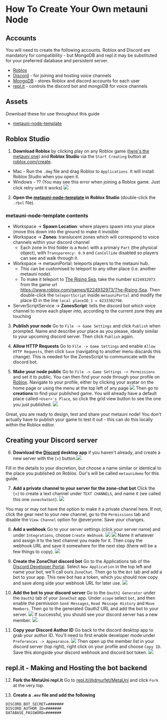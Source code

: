 # How To Create Your Own metauni Node

## Accounts
You will need to create the following accounts. Roblox and Discord are mandatory for compatibility - but MongoDB and repl.it may be substituted for your preferred database and persistent server.
- [Roblox](https://www.roblox.com)
- [Discord](https://discord.com/) - for joining and hosting voice channels
- [MongoDB](https://www.mongodb.com) - stores Roblox and discord accounts for each user
- [repl.it](https://repl.it) - controls the discord bot and mongoDB for voice channels

## Assets
Download these for use throughout this guide
* [metauni-node-template](../metauni-node-template.rbxl)

## Roblox Studio
1. **Download Roblox** by clicking play on any Roblox game ([here's the metauni one](https://www.roblox.com/games/6233302798/Metauni)) and **Roblox Studio** via the `Start Creating` button at [roblox.com/create](https://www.roblox.com/create).
  - Mac - Run the `.dmg` file and drag Roblox to `Applications`. It will install Roblox Studio when you open it.
  - Windows - ??
(You may see this error when joining a Roblox game. Just click retry until it works)
![](join-error.png)

2. **Open the [metauni-node-template](Backup18-1-2021.rbxl) in Roblox Studio** (double-click the `.rbxl` file).

### metauni-node-template contents

- Workspace -> **Spawn Location**: where players spawn into your place (move this down into the ground to make it invisible
- Workspace -> **Zones**: translucent zones which will correspond to voice channels within your discord channel
  - Each zone in this folder is a `Model` with a primary `Part` (the physical object), with `Transparency: 0.9` and `CanCollide` disabled so players can see and walk through it.
- Workspace -> metauniPortal: teleports players to the metauni hub.
  - This can be customised to teleport to any other place (i.e. another metauni node).
  - To make it teleport to [The Rising Sea](https://www.roblox.com/games/6224932973/The-Rising-Sea), take the number `6224932973` from the game url https://www.roblox.com/games/6224932973/The-Rising-Sea. Then double-click the `teleportScript` inside `metauniPortal` and modify the place ID in the line `local placeID_1 = 6233302798`.
- ServerScriptService -> **ZonesScript**: tells the discord bot which voice channel to move each player into, according to the current zone they are touching

3. **Publish your node**
Go to `File -> Game Settings` and click `Publish` when prompted. Name and describe your place as you please, ideally similar to your upcoming discord server. Then click `Publish` again.

4. **Allow HTTP Requests**
Go to `File -> Game Settings` and enable `Allow HTTP Requests`, then click `Save` (navigating to another menu discards this change). This is needed for the ZonesScript to communicate with the discord bot.

5. **Make your node public**
Go to `File -> Game Settings -> Permissions` and set it to public.
You can then find your node through your profile on [Roblox](https://www.roblox.com). Navigate to your profile, either by clicking your avatar on the home page or using the menu at the top left of any page ![](roblox-profile.png)
Then go to **creations** to find your published game. You will already have a default place called `<User>'s Place`, so click the grid view button to see the one you just published.
![](creations.png)

Great, you are ready to design, test and share your metauni node! You don't actually have to publish your game to test it out - this can do this locally within the Roblox editor.

## Creating your Discord server

6. **Download the [Discord](https://discord.com/) desktop app** if you haven't already, and create a new server with the (+) button.![](new-discord-server.png)

Fill in the details to your discretion, but choose a name similar or identical to the place you published on Roblox. Our's will be called `metaunidemo` for this guide.

7. **Add a private channel to your server for the zone-chat bot**
Click the (+) to create a text channel under `TEXT CHANNELS`, and name it (we called this one `zonechatbot`). ![](create-channel.png)

You may or may not have the option to make it a private channel here. If not, click the gear next to your new channel, go to the `Permissions` tab and disable the `View Channel` option for @everyone. Save your changes.

8. **Add a webhook**
Go to your server settings (click your server name) and under `Integrations`, choose `Create Webhook`.
![](server-settings.png)
![](create-webhook.png)
Name it whatever and assign it to the text channel you made for it. Then copy the webhook URL and save it somewhere for the next step (there will be a few things to copy).
![](webhook-settings.png)

9. **Create the ZoneChat discord bot**
Go to the Applications tab of the [Discord Developer Portal](https://discord.com/developers/applications). Select `New Application` in the top left and name your bot, we'll call ours `ZoneChat`. Then go to the `Bot` tab and add a bot to your app. This new bot has a token, which you should now copy and save along side your webhook URL for later use. ![](zonechatbot-settings.png)

10. **Add the bot to your discord server**
Go to the `Oauth2 Generator` under the `Oauth2` tab of your `ZoneChat` app. Under `scope` select `bot`, and then enable the permission `Send Messages`, `Read Message History` and `Move Members`. Then go to the generated Oauth2 URL and add the bot to your server. ![](oauth2.png)
If successful, you should see your discord server has a new member. ![](zonechat-added.png)

11. **Copy your Discord Author ID**
Go back to the discord desktop app to grab your author ID. You'll need to first enable developer mode under `Preferences -> Appearance`. ![](developer-mode.png)
Then open up the member list in your discord server (top right), right click on your profile and choose `Copy ID`. Save this alongside your discord webhook and discord bot token. ![](copy-id.png)

## repl.it - Making and Hosting the bot backend

12. **Fork the MetaUni repl.it**
Go to [repl.it/@dmurfet/MetaUni](https://repl.it/@dmurfet/MetaUni) and click `Fork` at the very top.

13. **Create a `.env` file and add the following**

```
DISCORD_BOT_SECRET=#######
DISCORD_AUTHOR_ID=#######
DATABASE_PASSWORD=#######
```
